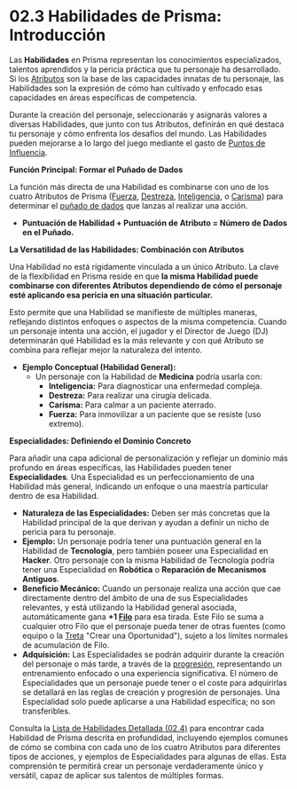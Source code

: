 # 02.3 Habilidades de Prisma: Introducción

Las **Habilidades** en Prisma representan los conocimientos especializados, talentos aprendidos y la pericia práctica que tu personaje ha desarrollado. Si los [Atributos](./02.2_Atributos_de_Prisma.md) son la base de las capacidades innatas de tu personaje, las Habilidades son la expresión de cómo han cultivado y enfocado esas capacidades en áreas específicas de competencia.

Durante la creación del personaje, seleccionarás y asignarás valores a diversas Habilidades, que junto con tus Atributos, definirán en qué destaca tu personaje y cómo enfrenta los desafíos del mundo. Las Habilidades pueden mejorarse a lo largo del juego mediante el gasto de [Puntos de Influencia](./02.8_Progresion_del_Personaje_Puntos_de_Influencia.md).

**Función Principal: Formar el Puñado de Dados**

La función más directa de una Habilidad es combinarse con uno de los cuatro Atributos de Prisma ([Fuerza](./02.2_Atributos_de_Prisma.md#1-fuerza), [Destreza](./02.2_Atributos_de_Prisma.md#2-destreza), [Inteligencia](./02.2_Atributos_de_Prisma.md#3-inteligencia), o [Carisma](./02.2_Atributos_de_Prisma.md#4-carisma)) para determinar el [puñado de dados](./../../Capitulo_01_Mecanicas_Fundamentales/01.02_Lanzando_los_Dados.md) que lanzas al realizar una acción.

*   **Puntuación de Habilidad + Puntuación de Atributo = Número de Dados en el Puñado.**

**La Versatilidad de las Habilidades: Combinación con Atributos**

Una Habilidad no está rígidamente vinculada a un único Atributo. La clave de la flexibilidad en Prisma reside en que **la misma Habilidad puede combinarse con diferentes Atributos dependiendo de cómo el personaje esté aplicando esa pericia en una situación particular.**

Esto permite que una Habilidad se manifieste de múltiples maneras, reflejando distintos enfoques o aspectos de la misma competencia. Cuando un personaje intenta una acción, el jugador y el Director de Juego (DJ) determinarán qué Habilidad es la más relevante y con qué Atributo se combina para reflejar mejor la naturaleza del intento.

*   **Ejemplo Conceptual (Habilidad General):**
    *   Un personaje con la Habilidad de **Medicina** podría usarla con:
        *   **Inteligencia:** Para diagnosticar una enfermedad compleja.
        *   **Destreza:** Para realizar una cirugía delicada.
        *   **Carisma:** Para calmar a un paciente aterrado.
        *   **Fuerza:** Para inmovilizar a un paciente que se resiste (uso extremo).

**Especialidades: Definiendo el Dominio Concreto**

Para añadir una capa adicional de personalización y reflejar un dominio más profundo en áreas específicas, las Habilidades pueden tener **Especialidades**. Una Especialidad es un perfeccionamiento de una Habilidad más general, indicando un enfoque o una maestría particular dentro de esa Habilidad.

*   **Naturaleza de las Especialidades:** Deben ser más concretas que la Habilidad principal de la que derivan y ayudan a definir un nicho de pericia para tu personaje.
*   **Ejemplo:** Un personaje podría tener una puntuación general en la Habilidad de **Tecnología**, pero también poseer una Especialidad en **Hacker**. Otro personaje con la misma Habilidad de Tecnología podría tener una Especialidad en **Robótica** o **Reparación de Mecanismos Antiguos**.
*   **Beneficio Mecánico:** Cuando un personaje realiza una acción que cae directamente dentro del ámbito de una de sus Especialidades relevantes, y está utilizando la Habilidad general asociada, automáticamente gana **+1 [Filo](./../../Capitulo_01_Mecanicas_Fundamentales/01.05_Filo.md)** para esa tirada. Este Filo se suma a cualquier otro Filo que el personaje pueda tener de otras fuentes (como equipo o la [Treta](./../../Capitulo_01_Mecanicas_Fundamentales/01.08_Tretas_Generales.md) "Crear una Oportunidad"), sujeto a los límites normales de acumulación de Filo.
*   **Adquisición:** Las Especialidades se podrán adquirir durante la creación del personaje o más tarde, a través de la [progresión](./02.8_Progresion_del_Personaje_Puntos_de_Influencia.md), representando un entrenamiento enfocado o una experiencia significativa. El número de Especialidades que un personaje puede tener o el coste para adquirirlas se detallará en las reglas de creación y progresión de personajes. Una Especialidad solo puede aplicarse a una Habilidad específica; no son transferibles.

Consulta la [Lista de Habilidades Detallada (02.4)](./02.4_Lista_Habilidades_Detallada/_Indice_Habilidades.md) para encontrar cada Habilidad de Prisma descrita en profundidad, incluyendo ejemplos comunes de cómo se combina con cada uno de los cuatro Atributos para diferentes tipos de acciones, y ejemplos de Especialidades para algunas de ellas. Esta comprensión te permitirá crear un personaje verdaderamente único y versátil, capaz de aplicar sus talentos de múltiples formas.
